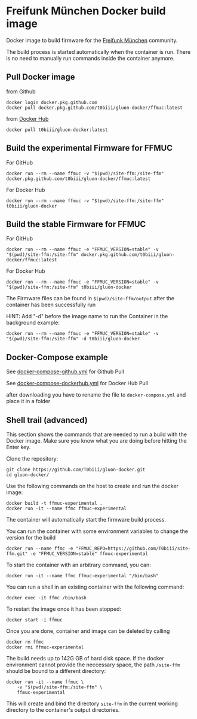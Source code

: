 # Freifunk München Docker build image

Docker image to build firmware for the [Freifunk München](https://ffmuc.net) community.

The build process is started automatically when the container is run. There is no need to manually run commands inside the container anymore.

## Pull Docker image 
from Github

	docker login docker.pkg.github.com
	docker pull docker.pkg.github.com/t0biii/gluon-docker/ffmuc:latest
	
from [Docker Hub](https://hub.docker.com/repository/docker/t0biii/gluon-docker)

	docker pull t0biii/gluon-docker:latest
	
## Build the experimental Firmware for FFMUC

For GitHub
	
	docker run --rm --name ffmuc -v "$(pwd)/site-ffm:/site-ffm" docker.pkg.github.com/t0biii/gluon-docker/ffmuc:latest
	
For Docker Hub

	docker run --rm --name ffmuc -v "$(pwd)/site-ffm:/site-ffm" t0biii/gluon-docker

## Build the stable Firmware for FFMUC

For GitHub

	docker run --rm --name ffmuc -e "FFMUC_VERSION=stable" -v "$(pwd)/site-ffm:/site-ffm" docker.pkg.github.com/t0biii/gluon-docker/ffmuc:latest

For Docker Hub

	docker run --rm --name ffmuc -e "FFMUC_VERSION=stable" -v "$(pwd)/site-ffm:/site-ffm" t0biii/gluon-docker

The Firmware files can be found in `$(pwd)/site-ffm/output` after the container has been successfully run

HINT: Add "-d" before the image name to run the Container in the background example:
	
	docker run --rm --name ffmuc -e "FFMUC_VERSION=stable" -v "$(pwd)/site-ffm:/site-ffm" -d t0biii/gluon-docker

## Docker-Compose example

See [docker-compose-github.yml](https://github.com/T0biii/gluon-docker/blob/FFMUC-Test/docker-compose-github.yml) for Github Pull

See [docker-compose-dockerhub.yml](https://github.com/T0biii/gluon-docker/blob/FFMUC-Test/docker-compose-dockerhub.yml) for Docker Hub Pull

after downloading you have to rename the file to `docker-compose.yml` and place it in a folder

## Shell trail (advanced)

This section shows the commands that are needed to run a build with the Docker image. Make sure you know what you are doing before hitting the Enter key.


Clone the repository:

    git clone https://github.com/T0biii/gluon-docker.git
    cd gluon-docker/

Use the following commands on the host to create and run the docker image:

    docker build -t ffmuc-experimental .
    docker run -it --name ffmc ffmuc-experimental 

The container will automatically start the firmware build process.
    
You can run the container with some environment variables to change the version for the build

	docker run --name ffmc -e "FFMUC_REPO=https://github.com/T0biii/site-ffm.git" -e "FFMUC_VERSION=stable" ffmuc-experimental

To start the container with an arbitrary command, you can:

	docker run -it --name ffmc ffmuc-experimental "/bin/bash"

You can run a shell in an existing container with the following command:

    docker exec -it ffmc /bin/bash

To restart the image once it has been stopped:

    docker start -i ffmuc

Once you are done, container and image can be deleted by calling

    docker rm ffmc
    docker rmi ffmuc-experimental

The build needs up to 142G GB of hard disk space. If the docker environment cannot provide the neccessary space, the path `/site-ffm` should be bound to a different directory:

    docker run -it --name ffmuc \
        -v "$(pwd)/site-ffm:/site-ffm" \
        ffmuc-experimental

This will create and bind the directory `site-ffm` in the current working directory to the container's output directories.


